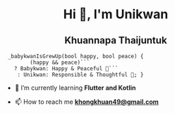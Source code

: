 <h1 align="center">Hi 👋, I'm Unikwan </h1>
<h2 align="center">Khuannapa Thaijuntuk </h2>

```
 _babykwanIsGrewUp(bool happy, bool peace) {
        (happy && peace)```
   ? Babykwan: Happy & Peaceful 🌈```
    : Unikwan: Responsible & Thoughtful 💼; }
```

- 🌱 I’m currently learning **Flutter and Kotlin**

- 📫 How to reach me **khongkhuan49@gmail.com**

